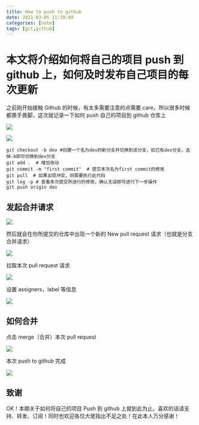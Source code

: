 ```yaml
---
title: How to push to github
date: 2021-03-05 21:39:09
categories: [note]
tags: [git,github]
---
```


# 本文将介绍如何将自己的项目 push 到 github 上，如何及时发布自己项目的每次更新

之前刚开始接触 Github 的时候，有太多需要注意的点需要 care，所以很多时候都畏手畏脚，这次就记录一下如何 push 自己的项目到 github 仓库上

<!-- more -->
![](https://cn-sy1.rains3.com/dfdfgf/blog/How-to-push-to-github/2.jpg)

![](https://cn-sy1.rains3.com/dfdfgf/blog/How-to-push-to-github/push%20to%20github.jpg)

```
git checkout -b dev #创建一个名为dev的新分支并切换到该分支，如已有dev分支，去掉-b即可切换到dev分支
git add .  # 增加改动
git commit -m "first commit"  # 提交本次名为first commit的修改
git pull  # 如果出现冲突，则需要执行此代码
git log -p # 查看本次提交所进行的修改，确认无误即可进行下一步操作
git push origin dev
```

## 发起合并请求

![](https://cn-sy1.rains3.com/dfdfgf/blog/How-to-push-to-github/Screenshot%202021-03-05%20221546.jpg)

然后就会在你所提交的仓库中出现一个新的 New pull request 请求（也就是分支合并请求）

![](https://cn-sy1.rains3.com/dfdfgf/blog/How-to-push-to-github/pullrequest.jpg)

拉取本次 pull request 请求

![](https://cn-sy1.rains3.com/dfdfgf/blog/How-to-push-to-github/request.jpg)

设置 assigners，label 等信息

![](https://cn-sy1.rains3.com/dfdfgf/blog/How-to-push-to-github/set.jpg)

## 如何合并

点击 merge（合并）本次 pull request

![](https://cn-sy1.rains3.com/dfdfgf/blog/How-to-push-to-github/merge.jpg)

本次 push to github 完成

![](https://cn-sy1.rains3.com/dfdfgf/blog/How-to-push-to-github/ok.jpg)

## 致谢

OK！本期关于如何将自己的项目 Push 到 github 上就到此为止。喜欢的话请支持、转发、订阅！同时也欢迎各位大佬指出不足之处！在此本人万分感谢！